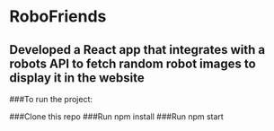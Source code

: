 # RoboFriends

## Developed a React app that integrates with a robots API to fetch random robot images to display it in the website

###To run the project:

###Clone this repo
###Run npm install
###Run npm start
